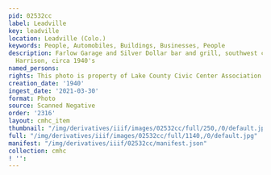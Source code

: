```yaml
---
pid: 02532cc
label: Leadville
key: leadville
location: Leadville (Colo.)
keywords: People, Automobiles, Buildings, Businesses, People
description: Farlow Garage and Silver Dollar bar and grill, southwest corner 300 block
  Harrison, circa 1940's
named_persons: 
rights: This photo is property of Lake County Civic Center Association.
creation_date: '1940'
ingest_date: '2021-03-30'
format: Photo
source: Scanned Negative
order: '2316'
layout: cmhc_item
thumbnail: "/img/derivatives/iiif/images/02532cc/full/250,/0/default.jpg"
full: "/img/derivatives/iiif/images/02532cc/full/1140,/0/default.jpg"
manifest: "/img/derivatives/iiif/02532cc/manifest.json"
collection: cmhc
! '': 
---
```


